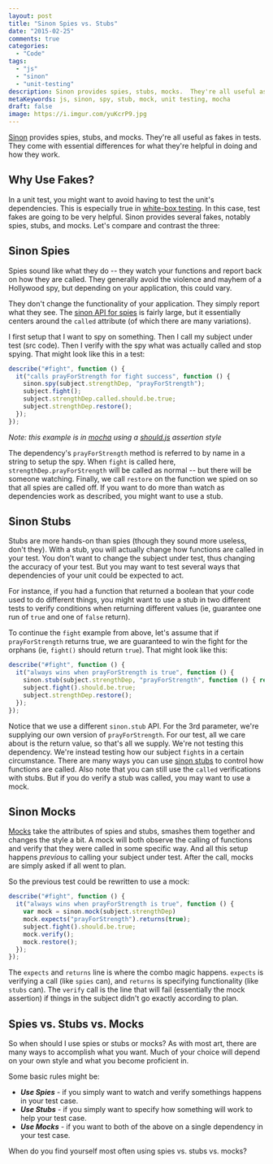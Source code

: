 ```yaml
---
layout: post
title: "Sinon Spies vs. Stubs"
date: "2015-02-25"
comments: true
categories:
  - "Code"
tags:
  - "js"
  - "sinon"
  - "unit-testing"
description: Sinon provides spies, stubs, mocks.  They're all useful as fakes in tests with essential differences.
metaKeywords: js, sinon, spy, stub, mock, unit testing, mocha
draft: false
image: https://i.imgur.com/yuKcrP9.jpg
---
```


[Sinon](http://sinonjs.org/) provides spies, stubs, and mocks.  They're all useful as fakes in tests.  They come with essential differences for what they're helpful in doing and how they work.

<!--more-->

## Why Use Fakes?

In a unit test, you might want to avoid having to test the unit's dependencies.  This is especially true in [white-box testing](http://en.wikipedia.org/wiki/White-box_testing).  In this case, test fakes are going to be very helpful.  Sinon provides several fakes, notably spies, stubs, and mocks.  Let's compare and contrast the three:

## Sinon Spies

Spies sound like what they do -- they watch your functions and report back on how they are called.  They generally avoid the violence and mayhem of a Hollywood spy, but depending on your application, this could vary.

They don't change the functionality of your application.  They simply report what they see.  The [sinon API for spies](http://sinonjs.org/docs/#spies-api) is fairly large, but it essentially centers around the `called` attribute (of which there are many variations).

I first setup that I want to spy on something.  Then I call my subject under test (src code).  Then I verify with the spy what was actually called and stop spying.  That might look like this in a test:

```js
describe("#fight", function () {
  it("calls prayForStrength for fight success", function () {
    sinon.spy(subject.strengthDep, "prayForStrength");
    subject.fight();
    subject.strengthDep.called.should.be.true;
    subject.strengthDep.restore();
  });
});
```

*Note: this example is in [mocha](http://mochajs.org/) using a [should.js](https://www.npmjs.com/package/should) assertion style*

The dependency's `prayForStrength` method is referred to by name in a string to setup the spy.  When `fight` is called here, `strengthDep.prayForStrength` will be called as normal -- but there will be someone watching.  Finally, we call `restore` on the function we spied on so that all spies are called off.  If you want to do more than watch as dependencies work as described, you might want to use a stub.

## Sinon Stubs

Stubs are more hands-on than spies (though they sound more useless, don't they).  With a stub, you will actually change how functions are called in your test.  You don't want to change the subject under test, thus changing the accuracy of your test.  But you may want to test several ways that dependencies of your unit could be expected to act.

For instance, if you had a function that returned a boolean that your code used to do different things, you might want to use a stub in two different tests to verify conditions when returning different values (ie, guarantee one run of `true` and one of `false` return).

To continue the `fight` example from above, let's assume that if `prayForStrength` returns true, we are guaranteed to win the fight for the orphans (ie, `fight()` should return `true`).  That might look like this:

```js
describe("#fight", function () {
  it("always wins when prayForStrength is true", function () {
    sinon.stub(subject.strengthDep, "prayForStrength", function () { return true; });
    subject.fight().should.be.true;
    subject.strengthDep.restore();
  });
});
```

Notice that we use a different `sinon.stub` API.  For the 3rd parameter, we're supplying our own version of `prayForStrength`.  For our test, all we care about is the return value, so that's all we supply.  We're not testing this dependency.  We're instead testing how our subject `fight`s in a certain circumstance.  There are many ways you can use [sinon stubs](http://sinonjs.org/docs/#stubs) to control how functions are called.  Also note that you can still use the `called` verifications with stubs.  But if you do verify a stub was called, you may want to use a mock.

## Sinon Mocks

[Mocks](http://sinonjs.org/docs/#mocks) take the attributes of spies and stubs, smashes them together and changes the style a bit.  A mock will both observe the calling of functions and verify that they were called in some specific way.  And all this setup happens *previous* to calling your subject under test.  After the call, mocks are simply asked if all went to plan.

So the previous test could be rewritten to use a mock:

```js
describe("#fight", function () {
  it("always wins when prayForStrength is true", function () {
    var mock = sinon.mock(subject.strengthDep)
    mock.expects("prayForStrength").returns(true);
    subject.fight().should.be.true;
    mock.verify();
    mock.restore();
  });
});
```

The `expects` and `returns` line is where the combo magic happens.  `expects` is verifying a call (like `spies` can), and `returns` is specifying functionality (like `stubs` can).  The `verify` call is the line that will fail (essentially the mock assertion) if things in the subject didn't go exactly according to plan.

## Spies vs. Stubs vs. Mocks

So when should I use spies or stubs or mocks?  As with most art, there are many ways to accomplish what you want.  Much of your choice will depend on your own style and what you become proficient in.

Some basic rules might be:

- ***Use Spies*** - if you simply want to watch and verify somethings happens in your test case.
- ***Use Stubs*** - if you simply want to specify how something will work to help your test case.
- ***Use Mocks*** - if you want to both of the above on a single dependency in your test case.

When do you find yourself most often using spies vs. stubs vs. mocks?
